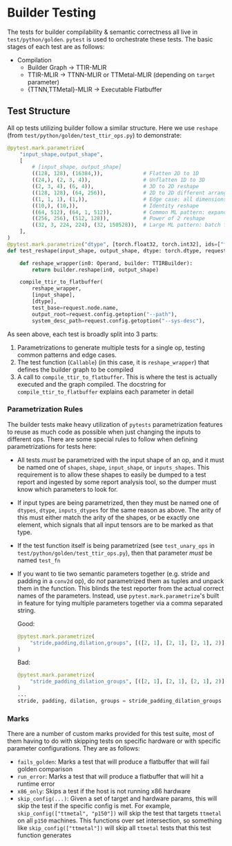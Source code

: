# Builder Testing

The tests for builder compilability & semantic correctness all live in
`test/python/golden`. `pytest` is used to orchestrate these tests. The basic
stages of each test are as follows:

- Compilation
    - Builder Graph -> TTIR-MLIR
    - TTIR-MLIR -> TTNN-MLIR or TTMetal-MLIR (depending on `target` parameter)
    - {TTNN,TTMetal}-MLIR -> Executable Flatbuffer

## Test Structure
All op tests utilizing builder follow a similar structure. Here we use
`reshape` (from `test/python/golden/test_ttir_ops.py`) to demonstrate:

```python
@pytest.mark.parametrize(
    "input_shape,output_shape",
    [
        # [input_shape, output_shape]
        ((128, 128), (16384,)),             # Flatten 2D to 1D
        ((24,), (2, 3, 4)),                 # Unflatten 1D to 3D
        ((2, 3, 4), (6, 4)),                # 3D to 2D reshape
        ((128, 128), (64, 256)),            # 2D to 2D different arrangement
        ((1, 1, 1), (1,)),                  # Edge case: all dimensions are 1
        ((10,), (10,)),                     # Identity reshape
        ((64, 512), (64, 1, 512)),          # Common ML pattern: expand dims
        ((256, 256), (512, 128)),           # Power of 2 reshape
        ((32, 3, 224, 224), (32, 150528)),  # Large ML pattern: batch flatten
    ],
)
@pytest.mark.parametrize("dtype", [torch.float32, torch.int32], ids=["f32", "i32"])
def test_reshape(input_shape, output_shape, dtype: torch.dtype, request):

    def reshape_wrapper(in0: Operand, builder: TTIRBuilder):
        return builder.reshape(in0, output_shape)

    compile_ttir_to_flatbuffer(
        reshape_wrapper,
        [input_shape],
        [dtype],
        test_base=request.node.name,
        output_root=request.config.getoption("--path"),
        system_desc_path=request.config.getoption("--sys-desc"),
```

As seen above, each test is broadly split into 3 parts:
1. Parametrizations to generate multiple tests for a single op, testing common
   patterns and edge cases.
2. The test function (`Callable`) (in this case, it is `reshape_wrapper`) that
   defines the builder graph to be compiled
3. A call to `compile_ttir_to_flatbuffer`. This is where the test is actually
   executed and the graph compiled. The docstring for
   `compile_ttir_to_flatbuffer` explains each parameter in detail

### Parametrization Rules
The builder tests make heavy utilization of `pytests` parametrization features
to reuse as much code as possible when just changing the inputs to different
ops. There are some special rules to follow when defining parametrizations for tests here:
- All tests _must_ be parametrized with the input shape of an op, and it must
  be named one of  `shapes`, `shape`, `input_shape`, or `inputs_shapes`. This
  requirement is to allow these shapes to easily be dumped to a test report and
  ingested by some report analysis tool, so the dumper must know which
  parameters to look for.
- If input types are being parametrized, then they must be named one of
  `dtypes`, `dtype`, `inputs_dtypes` for the same reason as above. The arity of
  this must either match the arity of the shapes, or be exactly one element,
  which signals that all input tensors are to be marked as that type.
- If the test function itself is being parametrized (see `test_unary_ops` in
  `test/python/golden/test_ttir_ops.py`), then that parameter _must_ be named
  `test_fn`
- If you want to tie two semantic parameters together (e.g. stride and padding
  in a `conv2d` op), do _not_ parametrized them as tuples and unpack them in
  the function. This blinds the test reporter from the actual correct names of
  the parameters. Instead, use `pytest.mark.parametrize`'s built in feature for
  tying multiple parameters together via a comma separated string.

    Good:
    ```python
    @pytest.mark.parametrize(
        "stride,padding,dilation,groups", [([2, 1], [2, 1], [2, 1], 2)]
    )
    ```
    Bad:
    ```python
    @pytest.mark.parametrize(
        "stride_padding_dilation_groups", [([2, 1], [2, 1], [2, 1], 2)]
    )
    ...
    stride, padding, dilation, groups = stride_padding_dilation_groups

### Marks
There are a number of custom marks provided for this test suite, most of them
having to do with skipping tests on specific hardware or with specific
parameter configurations. They are as follows:
- `fails_golden`: Marks a test that will produce a flatbuffer that will fail golden comparison
- `run_error`: Marks a test that will produce a flatbuffer that will hit a runtime error
- `x86_only`: Skips a test if the host is not running x86 hardware
- `skip_config(...)`: Given a set of target and hardware params, this will skip
  the test if the specific config is met. For example, `skip_config(["ttmetal",
  "p150"])` will skip the test that targets `ttmetal` on all `p150` machines.
  This functions over set intersection, so something like
  `skip_config(["ttmetal"])` will skip all `ttmetal` tests that this test
  function generates

